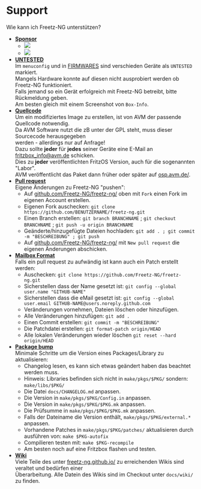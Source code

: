 # Support
Wie kann ich Freetz-NG unterstützen?

 * __[Sponsor](#sponsor)__<a id='sponsor'></a><br>
    - [![](https://img.shields.io/static/v1?label=GitHub&message=fda77&logo=GitHub&color=%230e8e86)](https://github.com/sponsors/fda77)
    - [![](https://img.shields.io/static/v1?label=Bitcoin&message=fda77&logo=Bitcoin&color=%230e8e86)](bitcoin:BC1QXT5LP7C5HFHXRXSQRLTG964GMAZEUM07XQCRHU?label=Freetz-NG)
 * __[UNTESTED](#untested)__<a id='untested'></a><br>
   Im ```menuconfig``` und in [FIRMWARES](FIRMWARES.md) sind verschieden Geräte als ```UNTESTED``` markiert.<br>
   Mangels Hardware konnte auf diesen nicht ausprobiert werden ob Freetz-NG funktioniert.<br>
   Falls jemand so ein Gerät erfolgreich mit Freetz-NG betreibt, bitte Rückmeldung geben.<br>
   Am besten gleich mit einem Screenshot von ```Box-Info```.<br>
 * __[Quellcode](#quellcode)__<a id='quellcode'></a><br>
   Um ein modifiziertes Image zu erstellen, ist von AVM der passende Quellcode notwendig.<br>
   Da AVM Software nutzt die zB unter der GPL steht, muss dieser Sourcecode herausgegeben<br>
   werden - allerdings nur auf Anfrage!<br>
   Dazu sollte **jeder** für **jedes** seiner Geräte eine E-Mail an [fritzbox_info@avm.de](mailto:fritzbox_info@avm.de) schicken.<br>
   Dies zu **jeder** veröffentlichten FritzOS Version, auch für die sogenannten "Labor".<br>
   AVM veröffentlicht das Paket dann früher oder später auf [osp.avm.de/](https://osp.avm.de/).<br>
 * __[Pull request](#pull-request)__<a id='pull-request'></a><br>
   Eigene Änderungen zu Freetz-NG "pushen":
    - Auf [github.com/Freetz-NG/freetz-ng/](https://github.com/Freetz-NG/freetz-ng/) oben mit ```Fork``` einen Fork im eigenen Account erstellen.
    - Eigenen Fork auschecken: ```git clone https://github.com/BENUTZERNAME/freetz-ng.git```
    - Einen Branch erstellen: ```git branch BRANCHNAME``` ; ```git checkout BRANCHNAME``` ; ```git push -u origin BRANCHNAME```
    - Geänderte/hinzugefügte Dateien hochladen: ```git add . ; git commit -m "BESCHREIBUNG" ; git push```
    - Auf [github.com/Freetz-NG/freetz-ng/](https://github.com/Freetz-NG/freetz-ng/) mit ```New pull request``` die eigenen Änderungen abschicken.
 * __[Mailbox Format](#mailbox-format)__<a id='mailbox-format'></a><br>
   Falls ein pull request zu aufwändig ist kann auch ein Patch erstellt werden:
    - Auschecken: `git clone https://github.com/Freetz-NG/freetz-ng.git`
    - Sicherstellen dass der Name gesetzt ist: `git config --global user.name "GITHUB-NAME"`
    - Sicherstellen dass die eMail gesetzt ist: `git config --global user.email GITHUB-NAME@users.noreply.github.com`
    - Veränderungen vornehmen, Dateien löschen oder hinzufügen.
    - Alle Veränderungen hinzufügen: `git add .`
    - Einen Commit erstellen: `git commit -m "BESCHREIBUNG"`
    - Die Patchdatei erstellen: `git format-patch origin/HEAD`
    - Alle lokalen Veränderungen wieder löschen `git reset --hard  origin/HEAD`
 * __[Package bump](#package-bump)__<a id='package-bump'></a><br>
   Minimale Schritte um die Version eines Packages/Library zu aktualisieren:
    - Changelog lesen, es kann sich etwas geändert haben das beachtet werden muss.
    - Hinweis: Libraries befinden sich nicht in ```make/pkgs/$PKG/``` sondern: ```make/libs/$PKG/```
    - Die Datei ```docs/CHANGELOG.md``` anpassen.
    - Die Version in ```make/pkgs/$PKG/Config.in``` anpassen.
    - Die Version in ```make/pkgs/$PKG/$PKG.mk``` anpassen.
    - Die Prüfsumme in ```make/pkgs/$PKG/$PKG.mk``` anpassen.
    - Falls der Dateiname die Version enthält, ```make/pkgs/$PKG/external.*``` anpassen.
    - Vorhandene Patches in ```make/pkgs/$PKG/patches/``` aktualisieren durch ausführen von: ```make $PKG-autofix```
    - Compilieren testen mit: ```make $PKG-recompile```
    - Am besten noch auf eine Fritzbox flashen und testen.
 * __[Wiki](#wiki)__<a id='wiki'></a><br>
    Viele Teile des unter [freetz-ng.github.io/](https://freetz-ng.github.io/) zu erreichenden Wikis sind veraltet und bedürfen einer<br>
    Überarbeitung. Alle Datein des Wikis sind im Checkout unter ```docs/wiki/``` zu finden.<br>

